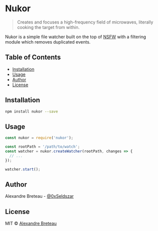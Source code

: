 # Nukor

> Creates and focuses a high-frequency field of microwaves, literally cooking the target from within.

Nukor is a simple file watcher built on the top of [NSFW](https://www.npmjs.com/package/nsfw) with a filtering module which removes duplicated events.

## Table of Contents

- [Installation](#installation)
- [Usage](#usage)
- [Author](#author)
- [License](#license)

## Installation

```bash
npm install nukor --save
```

## Usage

```javascript
const nukor = require('nukor');

const rootPath = '/path/to/watch';
const watcher = nukor.createWatcher(rootPath, changes => {
  // ...
});

watcher.start();
```

## Author

Alexandre Breteau - [@0xSeldszar](https://twitter.com/0xSeldszar)

## License

MIT © [Alexandre Breteau](https://seldszar.fr)
